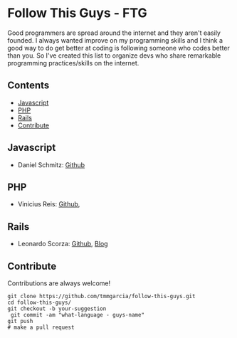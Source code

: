 # Follow This Guys - FTG
  Good programmers are spread around the internet and they aren't easily founded. 
  I always wanted improve on my programming skills and I think a good way to do get better at coding is following someone who codes better than you. So I've created this list to organize devs who share remarkable programming practices/skills on the internet. 
  
  
## Contents

- [Javascript](#javascript)
- [PHP](#php)
- [Rails](#rails)
- [Contribute](#contribute)

## Javascript
- Daniel Schmitz: [Github](https://github.com/danielschmitz)

## PHP
- Vinicius Reis: [Github](https://github.com/vinicius73),

## Rails
- Leonardo Scorza: [Github](https://github.com/leonardoscorza), [Blog](http://onebitcode.com)

## Contribute
  Contributions are always welcome!
  ```
  git clone https://github.com/tmmgarcia/follow-this-guys.git
  cd follow-this-guys/
  git checkout -b your-suggestion
  git commit -am "what-language - guys-name"
  git push
  # make a pull request
  ```

